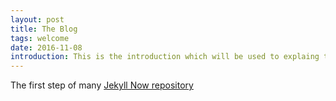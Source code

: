 ```yaml
---
layout: post
title: The Blog
tags: welcome
date: 2016-11-08
introduction: This is the introduction which will be used to explaing the purpose
---
```


The first step of many
[Jekyll Now repository](https://github.com/barryclark/jekyll-now)
